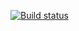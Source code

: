 [![Build status](https://ci.appveyor.com/api/projects/status/aqv1wke70u89wuw1?svg=true)](https://ci.appveyor.com/project/Mikle024/patterns-task1)
